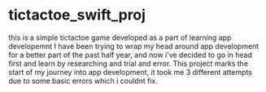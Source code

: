 # tictactoe_swift_proj
this is a simple tictactoe game developed as a part of learning app developemnt
I have been trying to wrap my head around app development for a better part of 
the past half year, and now i've decided to go in head first and learn by researching and trial and error.
This project marks the start of my journey into app development, it took me 3 different attempts due to some basic errors which i couldnt fix.
